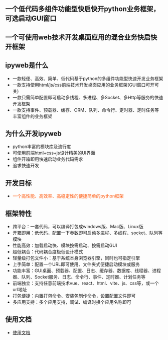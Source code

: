 ## 一个低代码多组件功能型快启快开python业务框架，可选启动GUI窗口

## 一个可使用web技术开发桌面应用的混合业务快启快开框架

## ipyweb是什么

- 一款轻便、高效、简单、低代码基于python的多组件功能型快速开发业务框架
- 一款支持使用html/js/css前端技术开发桌面应用的业务框架(GUI窗口可开可关)
- 一款只需简单配置即可启动多线程、多进程、多Socket、多Http等服务的快速开发框架
- 一款支持事件、预载器、缓存、ORM、队列、命令行、定时器、定时任务等丰富组件的业务框架

## 为什么开发ipyweb

- python丰富的模块库及流行度
- 可使用前端html+css+js设计精美的UI界面
- 组件开箱即用快速启动业务代码需求
- 追求快速开发

## 开发目标

- <font color="#ff5100">一个高性能、高效率、高稳定性的便捷简单的python框架</font>

## 框架特性

- 跨平台：一套代码，可以编译打包成windows版、Mac版、Linux版
- 开箱即用：低代码，配置一下参数即可启动多进程、多线程、socket、队列等模块
- 性能高效：加载启动快、模块按需启动、按需启动GUI
- 超低耦合：代码耦合度极低设计模式
- 轻量级打包文件小：基于系统本身浏览器引擎，同时也可指定引擎
- 上手简单：配置一个URL即可使用、文件夹式便捷启动模块或服务
- 功能丰富：GUI桌面、预载器、配置、日志、缓存器、数据库、线程器、进程器、队列、Socket服务、日志、命令行、事件、定时器、计划任务等
- 前端独立：支持任意前端技术vue、react、html、vite、js、css等，或一个url地址
- 打包便捷：内置打包命令、安装包制作命令，设置配置文件即可
- 多应用支持：多个应用支持，调试、编译时换个应用名称即可

## 使用文档
- <a href="https://saas.maoren.la/ipyweb" target="_blank">使用文档</a>

